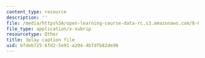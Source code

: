 ```yaml
---
content_type: resource
description: ''
file: /media/https%3A/open-learning-course-data-rc.s3.amazonaws.com/8-05-quantum-physics-ii-fall-2013/bfdeb7256fd25e91a2044bfdfb82de90_a9FHHS6n-r4.vtt
file_type: application/x-subrip
resourcetype: Other
title: 3play caption file
uid: bfdeb725-6fd2-5e91-a204-4bfdfb82de90
---
```

